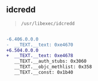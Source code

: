 ## idcredd

> `/usr/libexec/idcredd`

```diff

-6.406.0.0.0
-  __TEXT.__text: 0xe4670
+6.504.0.0.0
+  __TEXT.__text: 0xe4678
   __TEXT.__auth_stubs: 0x3060
   __TEXT.__objc_methlist: 0x358
   __TEXT.__const: 0x1b40

```
